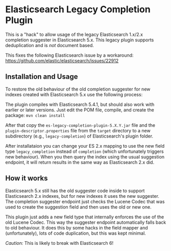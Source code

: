 # Elasticsearch Legacy Completion Plugin #

This is a "hack" to allow usage of the legacy Elasticsearch 1.x/2.x
completion suggester in Elasticsearch 5.x. This legacy plugin supports
deduplication and is *not* document based.

This fixes the following Elasticsearch issue by a workaround:
https://github.com/elastic/elasticsearch/issues/22912

## Installation and Usage ##

To restore the old behaviour of the old completion suggester for new
indexes created with Elasticsearch 5.x use the following process:

The plugin compiles with Elasticsearch 5.4.1, but should also work with
earlier or later versions. Just edit the POM file, compile, and create
the package: `mvn clean install`

After that copy the `es-legacy-completion-plugin-5.X.Y.jar` file and the
`plugin-descriptor.properties` file from the `target` directory to a new
subdirectory (e.g., `legacy-completion`) of Elasticsearch's plugin
folder.

After installataion you can change your ES 2.x mapping to use the new
field type `legacy_completion` instead of `completion` (which
unfortunately triggers new behaviour). When you then query the index
using the usual suggestion endpoint, it will return results in the same
way as Elasticsearch 2.x did.

## How it works ##

Elasticsearch 5.x still has the old suggester code inside to support
Elasticsearch 2.x indexes, but for new indexes it uses the new
suggester. The completion suggester endpoint just checks the Lucene
Codec that was used to create the suggestion field and then uses the old
or new one.

This plugin just adds a new field type that internally enforces the use
of the old Lucene Codec. This way the suggester endpoint automatically
falls back to old behaviour. It does this by some hacks in the field
mapper and (unfortunately), lots of code duplication, but this was kept
minimal.

*Caution:* This is likely to break with Elasticsearch 6!
